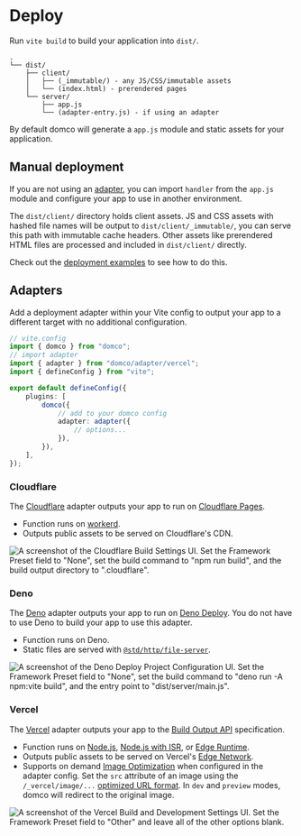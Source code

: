 # Deploy

Run `vite build` to build your application into `dist/`.

```
.
└── dist/
	├── client/
	│	├── (_immutable/) - any JS/CSS/immutable assets
	│	└── (index.html) - prerendered pages
	└── server/
		├── app.js
		└── (adapter-entry.js) - if using an adapter
```

By default domco will generate a `app.js` module and static assets for your application.

## Manual deployment

If you are not using an [adapter](#adapters), you can import `handler` from the `app.js` module and configure your app to use in another environment.

The `dist/client/` directory holds client assets. JS and CSS assets with hashed file names will be output to `dist/client/_immutable/`, you can serve this path with immutable cache headers. Other assets like prerendered HTML files are processed and included in `dist/client/` directly.

Check out the [deployment examples](/examples#deployment) to see how to do this.

## Adapters

Add a deployment adapter within your Vite config to output your app to a different target with no additional configuration.

```ts {4,11-13}
// vite.config
import { domco } from "domco";
// import adapter
import { adapter } from "domco/adapter/vercel";
import { defineConfig } from "vite";

export default defineConfig({
	plugins: [
		domco({
			// add to your domco config
			adapter: adapter({
				// options...
			}),
		}),
	],
});
```

### Cloudflare

The [Cloudflare](https://cloudflare.com) adapter outputs your app to run on [Cloudflare Pages](https://pages.cloudflare.com/).

- Function runs on [workerd](https://github.com/cloudflare/workerd).
- Outputs public assets to be served on Cloudflare's CDN.

![A screenshot of the Cloudflare Build Settings UI. Set the Framework Preset field to "None", set the build command to "npm run build", and the build output directory to ".cloudflare".](/_vercel/image?url=/images/cloudflare/build-settings.png&w=1280&q=100)

### Deno

The [Deno](https://deno.com) adapter outputs your app to run on [Deno Deploy](https://deno.com/deploy). You do not have to use Deno to build your app to use this adapter.

- Function runs on Deno.
- Static files are served with [`@std/http/file-server`](https://jsr.io/@std/http).

![A screenshot of the Deno Deploy Project Configuration UI. Set the Framework Preset field to "None", set the build command to "deno run -A npm:vite build", and the entry point to "dist/server/main.js".](/_vercel/image?url=/images/deno/build-settings.png&w=1280&q=100)

### Vercel

The [Vercel](https://vercel.com) adapter outputs your app to the [Build Output API](https://vercel.com/docs/build-output-api/v3) specification.

- Function runs on [Node.js](https://vercel.com/docs/functions/runtimes#node.js), [Node.js with ISR](https://vercel.com/docs/incremental-static-regeneration), or [Edge Runtime](https://vercel.com/docs/functions/runtimes/edge-runtime).
- Outputs public assets to be served on Vercel's [Edge Network](https://vercel.com/docs/edge-network/overview).
- Supports on demand [Image Optimization](https://vercel.com/docs/image-optimization) when configured in the adapter config. Set the `src` attribute of an image using the `/_vercel/image/...` [optimized URL format](https://vercel.com/docs/image-optimization#optimized-url-format). In `dev` and `preview` modes, domco will redirect to the original image.

![A screenshot of the Vercel Build and Development Settings UI. Set the Framework Preset field to "Other" and leave all of the other options blank.](/_vercel/image?url=/images/vercel/build-settings.png&w=1280&q=100)
